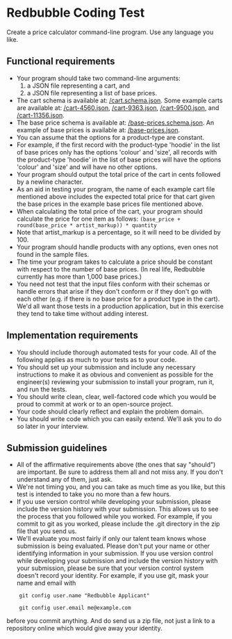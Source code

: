 
# Redbubble Coding Test

Create a price calculator command-line program. Use any language you like.

## Functional requirements

* Your program should take two command-line arguments:
  1. a JSON file representing a cart, and
  2. a JSON file representing a list of base prices.
* The cart schema is available at: [/cart.schema.json](cart.schema.json). Some example carts are available at: [/cart-4560.json](cart-4560.json), [/cart-9363.json](cart-9363.json), [/cart-9500.json](cart-9500.json), and [/cart-11356.json](cart-11356.json).
* The base price schema is available at: [/base-prices.schema.json](base-prices.schema.json). An example of base prices is available at: [/base-prices.json](base-prices.json).
* You can assume that the options for a product-type are constant.
* For example, if the first record with the product-type 'hoodie' in the list of base prices only has the options 'colour' and 'size', all records with the product-type 'hoodie' in the list of base prices will have the options 'colour' and 'size' and will have no other options.
* Your program should output the total price of the cart in cents followed by a newline character.
* As an aid in testing your program, the name of each example cart file mentioned above includes the expected total price for that cart given the base prices in the example base prices file mentioned above.
* When calculating the total price of the cart, your program should calculate the price for one item as follows: `(base_price + round(base_price * artist_markup)) * quantity`
* Note that artist_markup is a percentage, so it will need to be divided by 100.
* Your program should handle products with any options, even ones not found in the sample files.
* The time your program takes to calculate a price should be constant with respect to the number of base prices. (In real life, Redbubble currently has more than 1,000 base prices.)
* You need not test that the input files conform with their schemas or handle errors that arise if they don't conform or if they don't go with each other (e.g. if there is no base price for a product type in the cart). We'd all want those tests in a production application, but in this exercise they tend to take time without adding interest.


## Implementation requirements

* You should include thorough automated tests for your code. All of the following applies as much to your tests as to your code.
* You should set up your submission and include any necessary instructions to make it as obvious and convenient as possible for the engineer(s) reviewing your submission to install your program, run it, and run the tests.
* You should write clean, clear, well-factored code which you would be proud to commit at work or to an open-source project.
* Your code should clearly reflect and explain the problem domain.
* You should write code which you can easily extend. We'll ask you to do so later in your interview.


## Submission guidelines

* All of the affirmative requirements above (the ones that say "should") are important. Be sure to address them all and not miss any. If you don't understand any of them, just ask.
* We're not timing you, and you can take as much time as you like, but this test is intended to take you no more than a few hours.
* If you use version control while developing your submission, please include the version history with your submission. This allows us to see the process that you followed while you worked. For example, if you commit to git as you worked, please include the .git directory in the zip file that you send us.
* We'll evaluate you most fairly if only our talent team knows whose submission is being evaluated. Please don't put your name or other identifying information in your submission. If you use version control while developing your submission and include the version history with your submission, please be sure that your version control system doesn't record your identity. For example, if you use git, mask your name and email with

```
    git config user.name "Redbubble Applicant"

    git config user.email me@example.com
```

  before you commit anything. And do send us a zip file, not just a link to a repository online which would give away your identity.
